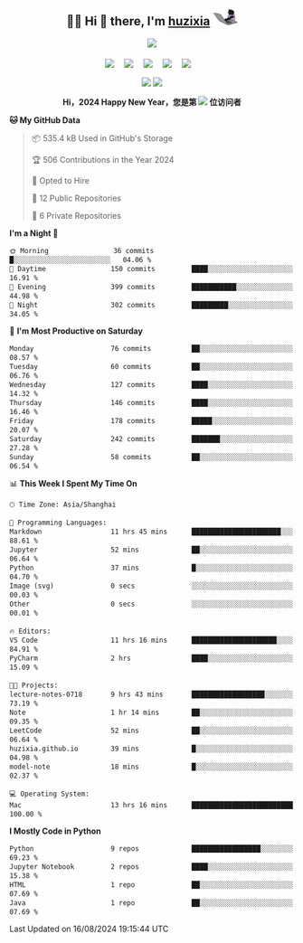 <div align="center">

## :woman_technologist: Hi 👋 there, I'm [huzixia](https://huzixia.github.io/) <img height="30" src="images/work.gif" />

  <!-- dynamic typing effect 动态打字效果 -->
  <div>
    <a href="https://huzixia.github.io/">
      <img src="https://readme-typing-svg.demolab.com?font=Fira+Code&pause=1000&width=435&lines=console.log(%22Hello%2C%20World%22);胡同学祝您心想事成!&center=true&size=27" />
    </a>
  </div>

  <div>&nbsp;</div>

  <!-- profile logo 个人资料徽标 -->
  <div>
    <a href="https://huzixia.github.io/"><img src="https://img.shields.io/badge/Website-博客-orange" /></a>&emsp;
    <a href="https://www.zhihu.com/people/hu-zi-xia-91"><img src="https://img.shields.io/badge/ZhiHu-知乎-blue" /></a>&emsp;
    <a href="https://twitter.com/zixia80631/"><img src="https://img.shields.io/badge/Twitter-推特-black" /></a>&emsp;
    <a href="https://github.com/HuZixia/Text2Video/assets/38995480/244e64be-3dc4-46bb-8aff-523d8a235a1e"><img src="https://img.shields.io/badge/WeChat-微信-07c160" /></a>&emsp;
    <a href="https://www.cnblogs.com/huzixia"><img src="https://img.shields.io/badge/CnBlog-博客园-yellow" /></a>&emsp;

  </div>

[//]: # (### Github Stats)

 <p>
   <img src="https://github-readme-stats.vercel.app/api?username=HuZixia&rank_icon=github&theme=react&border_color=61dafb&hide_border=true" />
   <img src="https://github-readme-stats.vercel.app/api/top-langs/?username=HuZixia&hide=c%23,powershell,Mathematica,Ruby,Objective-C,Objective-C%2b%2b,Cuda&title_color=61dafb&text_color=ffffff&icon_color=61dafb&bg_color=20232a&langs_count=8&layout=compact&border_color=61dafb&hide_border=true&size_weight=0.5&count_weight=0.5" />
 </p>

</div>

<div align="center"><b>Hi，2024 Happy New Year，您是第 <img src="https://profile-counter.glitch.me/HuZixia/count.svg"></img> 位访问者</b></div>


[//]: # (*   Github Stats)
[//]: # (![Top Langs]&#40;https://github-readme-stats.vercel.app/api/top-langs/?username=HuZixia\&layout=compact&#41;)
[//]: # (![HuZixia's GitHub stats]&#40;https://github-readme-stats.vercel.app/api?username=HuZixia\&rank_icon=github&theme=tokyonight&#41;)


<!--START_SECTION:waka-->
**🐱 My GitHub Data** 

> 📦 535.4 kB Used in GitHub's Storage 
 > 
> 🏆 506 Contributions in the Year 2024
 > 
> 💼 Opted to Hire
 > 
> 📜 12 Public Repositories 
 > 
> 🔑 6 Private Repositories 
 > 
**I'm a Night 🦉** 

```text
🌞 Morning                36 commits          █░░░░░░░░░░░░░░░░░░░░░░░░   04.06 % 
🌆 Daytime                150 commits         ████░░░░░░░░░░░░░░░░░░░░░   16.91 % 
🌃 Evening                399 commits         ███████████░░░░░░░░░░░░░░   44.98 % 
🌙 Night                  302 commits         █████████░░░░░░░░░░░░░░░░   34.05 % 
```
📅 **I'm Most Productive on Saturday** 

```text
Monday                   76 commits          ██░░░░░░░░░░░░░░░░░░░░░░░   08.57 % 
Tuesday                  60 commits          ██░░░░░░░░░░░░░░░░░░░░░░░   06.76 % 
Wednesday                127 commits         ████░░░░░░░░░░░░░░░░░░░░░   14.32 % 
Thursday                 146 commits         ████░░░░░░░░░░░░░░░░░░░░░   16.46 % 
Friday                   178 commits         █████░░░░░░░░░░░░░░░░░░░░   20.07 % 
Saturday                 242 commits         ███████░░░░░░░░░░░░░░░░░░   27.28 % 
Sunday                   58 commits          ██░░░░░░░░░░░░░░░░░░░░░░░   06.54 % 
```


📊 **This Week I Spent My Time On** 

```text
🕑︎ Time Zone: Asia/Shanghai

💬 Programming Languages: 
Markdown                 11 hrs 45 mins      ██████████████████████░░░   88.61 % 
Jupyter                  52 mins             ██░░░░░░░░░░░░░░░░░░░░░░░   06.64 % 
Python                   37 mins             █░░░░░░░░░░░░░░░░░░░░░░░░   04.70 % 
Image (svg)              0 secs              ░░░░░░░░░░░░░░░░░░░░░░░░░   00.03 % 
Other                    0 secs              ░░░░░░░░░░░░░░░░░░░░░░░░░   00.01 % 

🔥 Editors: 
VS Code                  11 hrs 16 mins      █████████████████████░░░░   84.91 % 
PyCharm                  2 hrs               ████░░░░░░░░░░░░░░░░░░░░░   15.09 % 

🐱‍💻 Projects: 
lecture-notes-0718       9 hrs 43 mins       ██████████████████░░░░░░░   73.19 % 
Note                     1 hr 14 mins        ██░░░░░░░░░░░░░░░░░░░░░░░   09.35 % 
LeetCode                 52 mins             ██░░░░░░░░░░░░░░░░░░░░░░░   06.64 % 
huzixia.github.io        39 mins             █░░░░░░░░░░░░░░░░░░░░░░░░   04.98 % 
model-note               18 mins             █░░░░░░░░░░░░░░░░░░░░░░░░   02.37 % 

💻 Operating System: 
Mac                      13 hrs 16 mins      █████████████████████████   100.00 % 
```

**I Mostly Code in Python** 

```text
Python                   9 repos             █████████████████░░░░░░░░   69.23 % 
Jupyter Notebook         2 repos             ████░░░░░░░░░░░░░░░░░░░░░   15.38 % 
HTML                     1 repo              ██░░░░░░░░░░░░░░░░░░░░░░░   07.69 % 
Java                     1 repo              ██░░░░░░░░░░░░░░░░░░░░░░░   07.69 % 
```




 Last Updated on 16/08/2024 19:15:44 UTC
<!--END_SECTION:waka-->


<!--
**HuZixia/HuZixia** is a ✨ _special_ ✨ repository because its `README.md` (this file) appears on your GitHub profile.

Here are some ideas to get you started:

- 🔭 I’m currently working on ...
- 🌱 I’m currently learning ...
- 👯 I’m looking to collaborate on ...
- 🤔 I’m looking for help with ...
- 💬 Ask me about ...
- 📫 How to reach me: ...
- 😄 Pronouns: ...
- ⚡ Fun fact: ...
-->
